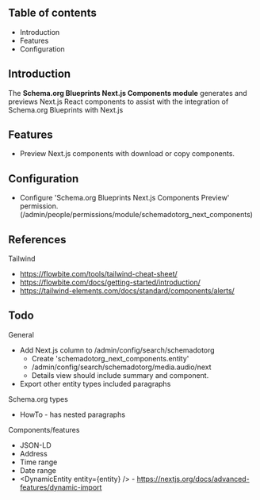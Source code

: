 Table of contents
-----------------

* Introduction
* Features
* Configuration

Introduction
------------

The **Schema.org Blueprints Next.js Components module** generates and previews 
Next.js React components to assist with the integration of 
Schema.org Blueprints with Next.js


Features
--------

- Preview Next.js components with download or copy components.


Configuration
-------------

- Configure 'Schema.org Blueprints Next.js Components Preview' permission.
  (/admin/people/permissions/module/schemadotorg_next_components)


References
----------

Tailwind

- https://flowbite.com/tools/tailwind-cheat-sheet/
- https://flowbite.com/docs/getting-started/introduction/
- https://tailwind-elements.com/docs/standard/components/alerts/


Todo
----

General

- Add Next.js column to /admin/config/search/schemadotorg
  - Create 'schemadotorg_next_components.entity'
  - /admin/config/search/schemadotorg/media.audio/next
  - Details view should include summary and component.
- Export other entity types included paragraphs

Schema.org types

- HowTo - has nested paragraphs

Components/features

- JSON-LD
- Address 
- Time range
- Date range
- \<DynamicEntity entity={entity} /\> - <https://nextjs.org/docs/advanced-features/dynamic-import> 
